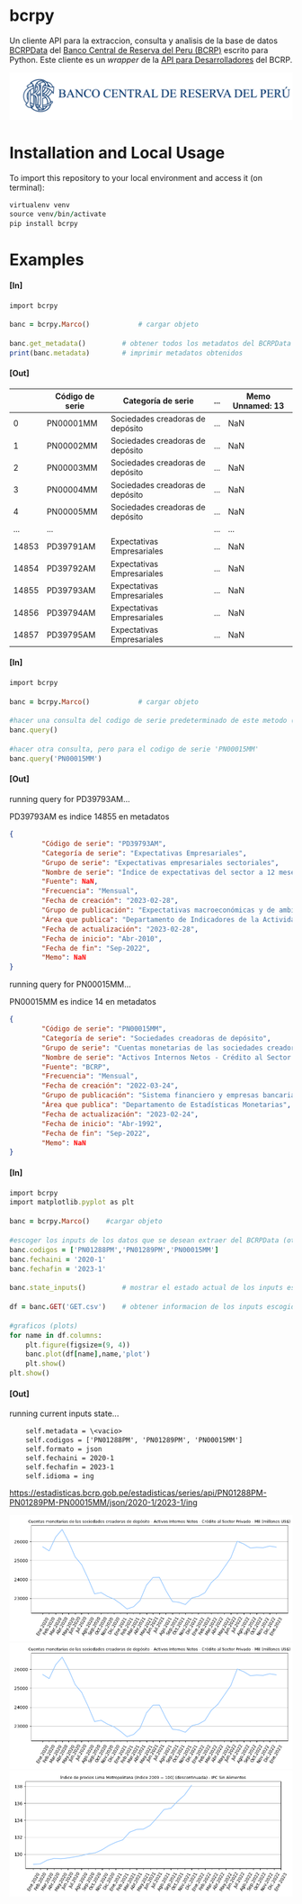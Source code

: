 # bcrpy

Un cliente API para la extraccion, consulta y analisis de la base de datos [BCRPData](https://estadisticas.bcrp.gob.pe/estadisticas/series/) del [Banco Central de Reserva del Peru (BCRP)](https://www.bcrp.gob.pe/) escrito para Python. Este cliente es un _wrapper_ de la [API para Desarrolladores](https://estadisticas.bcrp.gob.pe/estadisticas/series/ayuda/api) del BCRP.

![](img/logo-bcrp.png)



# Installation and Local Usage

To import this repository to your local environment and access it (on terminal):

```ruby
virtualenv venv
source venv/bin/activate
pip install bcrpy
```

# Examples
#### [In]
```ruby
import bcrpy

banc = bcrpy.Marco()			# cargar objeto

banc.get_metadata()			# obtener todos los metadatos del BCRPData 
print(banc.metadata)		# imprimir metadatos obtenidos
```

#### [Out]
| | Código de serie      |          Categoría de serie  | ... | Memo Unnamed: 13 |
| -----------           | -----------           | -----------                |-----------  | -----------  |
|0 |          PN00001MM |  Sociedades creadoras de depósito |  ... | NaN |        NaN |
|1 |          PN00002MM |  Sociedades creadoras de depósito |  ... | NaN |        NaN |
|2 |          PN00003MM |  Sociedades creadoras de depósito |  ... | NaN |        NaN |
|3 |          PN00004MM |  Sociedades creadoras de depósito |  ... | NaN |        NaN |
|4 |          PN00005MM |  Sociedades creadoras de depósito |  ... | NaN |        NaN |
| ... |              ... |                             | ... | ... | ... |        ... |
| 14853 |      PD39791AM  |      Expectativas Empresariales | ... | NaN |        NaN |
| 14854  |     PD39792AM  |      Expectativas Empresariales | ... | NaN |        NaN |
| 14855  |     PD39793AM  |      Expectativas Empresariales | ... | NaN |        NaN |
| 14856  |     PD39794AM  |      Expectativas Empresariales | ... | NaN |        NaN |
| 14857  |     PD39795AM  |      Expectativas Empresariales | ... | NaN |        NaN |

#### [In]
```ruby
import bcrpy

banc = bcrpy.Marco()			# cargar objeto

#hacer una consulta del codigo de serie predeterminado de este metodo (actualmente 'PD39793AM') con el API del BCRPData
banc.query()			

#hacer otra consulta, pero para el codigo de serie 'PN00015MM'
banc.query('PN00015MM')		
```

#### [Out] 

running query for PD39793AM...

PD39793AM es indice 14855 en metadatos
```json
{
        "Código de serie": "PD39793AM",
        "Categoría de serie": "Expectativas Empresariales",
        "Grupo de serie": "Expectativas empresariales sectoriales",
        "Nombre de serie": "Índice de expectativas del sector a 12 meses - Servicios",
        "Fuente": NaN,
        "Frecuencia": "Mensual",
        "Fecha de creación": "2023-02-28",
        "Grupo de publicación": "Expectativas macroeconómicas y de ambiente empresarial",
        "Área que publica": "Departamento de Indicadores de la Actividad Economía",
        "Fecha de actualización": "2023-02-28",
        "Fecha de inicio": "Abr-2010",
        "Fecha de fin": "Sep-2022",
        "Memo": NaN
}
```
running query for PN00015MM...

PN00015MM es indice 14 en metadatos
```json
{
        "Código de serie": "PN00015MM",
        "Categoría de serie": "Sociedades creadoras de depósito",
        "Grupo de serie": "Cuentas monetarias de las sociedades creadoras de depósito",
        "Nombre de serie": "Activos Internos Netos - Crédito al Sector Privado - ME (millones US$)",
        "Fuente": "BCRP",
        "Frecuencia": "Mensual",
        "Fecha de creación": "2022-03-24",
        "Grupo de publicación": "Sistema financiero y empresas bancarias y expectativas sobre condiciones crediticias",
        "Área que publica": "Departamento de Estadísticas Monetarias",
        "Fecha de actualización": "2023-02-24",
        "Fecha de inicio": "Abr-1992",
        "Fecha de fin": "Sep-2022",
        "Memo": NaN
}
```

#### [In]
```ruby
import bcrpy
import matplotlib.pyplot as plt 

banc = bcrpy.Marco()	#cargar objeto

#escoger los inputs de los datos que se desean extraer del BCRPData (otros datos como banc.idioma (='ing') son predeterminados, pero tambien se pueden cambiar)
banc.codigos = ['PN01288PM','PN01289PM','PN00015MM']
banc.fechaini = '2020-1'
banc.fechafin = '2023-1'

banc.state_inputs()			# mostrar el estado actual de los inputs escogidos 

df = banc.GET('GET.csv')	# obtener informacion de los inputs escogidos (arriba) con el API del BCRP y guardarlas como un archivo con el nombre 'GET.csv'

#graficos (plots)
for name in df.columns:
    plt.figure(figsize=(9, 4))
    banc.plot(df[name],name,'plot')
    plt.show()
plt.show()
```

#### [Out]


running current inputs state...

        self.metadata = \<vacio>
        self.codigos = ['PN01288PM', 'PN01289PM', 'PN00015MM']
        self.formato = json
        self.fechaini = 2020-1
        self.fechafin = 2023-1
        self.idioma = ing

https://estadisticas.bcrp.gob.pe/estadisticas/series/api/PN01288PM-PN01289PM-PN00015MM/json/2020-1/2023-1/ing

![](img/Figure_1.png)
![](img/Figure_2.png)
![](img/Figure_3.png)


